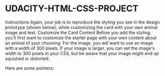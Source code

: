 # UDACITY-HTML-CSS-PROJECT
Instructions
Again, your job is to reproduce the styling you see in the design prototype (shown below), while customizing the card with your own animal image and text.
Customize the Card Content
Before you add the styling, you'll first want to customize the starter page with your own content about an animal of your choosing.
For the image, you will want to use an image with a width of 300 pixels. If your image is larger, you can set the image's width to 300 pixels in your CSS, but be aware that your image might end up squished or distorted.

Here are some pointers:
